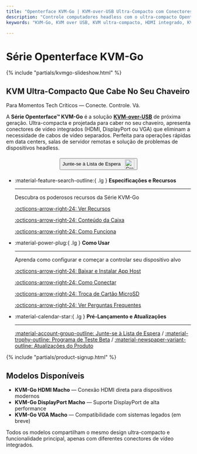 ```yaml
---
title: "Openterface KVM-Go | KVM-over-USB Ultra-Compacto com Conectores de Vídeo Integrados"
description: "Controle computadores headless com o ultra-compacto Openterface KVM-Go. Conectores HDMI/DP/VGA integrados eliminam cabos. Solução KVM-over-USB do tamanho de um chaveiro com suporte 4K para profissionais IT e desenvolvedores."
keywords: "KVM-Go, KVM over USB, KVM ultra-compacto, HDMI integrado, KVM chaveiro, KVM 4K, controle headless, USB KVM, KVM portátil, DisplayPort KVM, VGA KVM, ferramentas IT, gestão de servidor"

---
```


# **Série Openterface KVM-Go**

{% include "partials/kvmgo-slideshow.html" %}

<div class="slogan-highlight">
  <h2 class="slogan-text">KVM Ultra-Compacto Que Cabe No Seu Chaveiro</h2>
  <div class="slogan-subtitle">Para Momentos Tech Críticos — Conecte. Controle. Vá.</div>
</div>

A **Série Openterface™ KVM-Go** é a solução [**KVM-over-USB**](/faq/kvm-over-usb/) de próxima geração. Ultra-compacta e projetada para caber no seu chaveiro, apresenta conectores de vídeo integrados (HDMI, DisplayPort ou VGA) que eliminam a necessidade de cabos de vídeo separados. Perfeita para operações rápidas em data centers, salas de servidor remotas e solução de problemas de dispositivos headless.

<div style="text-align: center; margin: 20px 0;">
  <button class="md-button" onclick="window.open('{{ config.extra.kvmgo_purchase_link }}', '_blank')">
    Junte-se à Lista de Espera
    <img 
      class="skip-lightbox"
      src="https://assets.openterface.com/images/trademark/crowd-supply.svg" 
      alt="Crowd Supply" 
      style="vertical-align: middle; height: 26px; margin-left: 8px;">
  </button>
</div>

<div class="grid cards" markdown>

-   :material-feature-search-outline:{ .lg } __Especificações e Recursos__

    ---

    Descubra os poderosos recursos da Série KVM-Go

    [:octicons-arrow-right-24: Ver Recursos](/product/kvm-go/features)

    [:octicons-arrow-right-24: Conteúdo da Caixa](/product/kvm-go/whats-in-the-box/)

    [:octicons-arrow-right-24: Como Funciona](/faq/kvm-over-usb/)


-   :material-power-plug:{ .lg } __Como Usar__

    ---

    Aprenda como configurar e começar a controlar seu dispositivo alvo

    [:octicons-arrow-right-24: Baixar e Instalar App Host](/app)

    [:octicons-arrow-right-24: Como Conectar](/product/kvm-go/how-to-connect)

    [:octicons-arrow-right-24: Troca de Cartão MicroSD](/product/kvm-go/microsd-switch)

    [:octicons-arrow-right-24: Ver Perguntas Frequentes](/product/kvm-go/faq)

</div>


<div class="grid cards" markdown>

-   :material-calendar-star:{ .lg } __Pré-Lançamento e Atualizações__

    ---

    [:material-account-group-outline: Junte-se à Lista de Espera](https://forms.gle/yaS1F5E5MSo8DWNZ6) / [:material-trophy-outline: Programa de Teste Beta](https://forms.gle/yaS1F5E5MSo8DWNZ6) / [:material-newspaper-variant-outline: Atualizações do Produto](/product/kvm-go/updates)

</div>

{% include "partials/product-signup.html" %}

## Modelos Disponíveis

- **KVM-Go HDMI Macho** — Conexão HDMI direta para dispositivos modernos
- **KVM-Go DisplayPort Macho** — Suporte DisplayPort de alta performance  
- **KVM-Go VGA Macho** — Compatibilidade com sistemas legados (em breve)

Todos os modelos compartilham o mesmo design ultra-compacto e funcionalidade principal, apenas com diferentes conectores de vídeo integrados.
